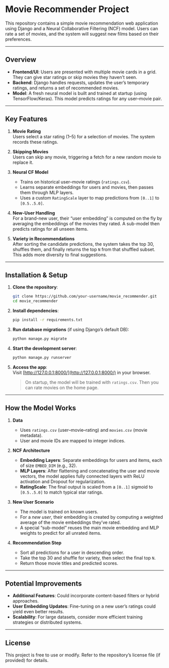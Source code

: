 # Movie Recommender Project

This repository contains a simple movie recommendation web application using Django and a Neural Collaborative Filtering (NCF) model. Users can rate a set of movies, and the system will suggest new films based on their preferences.

---

## Overview

- **Frontend/UI**: Users are presented with multiple movie cards in a grid. They can give star ratings or skip movies they haven’t seen.
- **Backend**: Django handles requests, updates the user’s temporary ratings, and returns a set of recommended movies.
- **Model**: A fresh neural model is built and trained at startup (using TensorFlow/Keras). This model predicts ratings for any user–movie pair.

---

## Key Features

1. **Movie Rating**  
   Users select a star rating (1–5) for a selection of movies. The system records these ratings.

2. **Skipping Movies**  
   Users can skip any movie, triggering a fetch for a new random movie to replace it.

3. **Neural CF Model**  
   - Trains on historical user–movie ratings (`ratings.csv`).
   - Learns separate embeddings for users and movies, then passes them through MLP layers.
   - Uses a custom `RatingScale` layer to map predictions from `[0..1]` to `[0.5..5.0]`.

4. **New-User Handling**  
   For a brand-new user, their “user embedding” is computed on the fly by averaging the embeddings of the movies they rated. A sub-model then predicts ratings for all unseen items.

5. **Variety in Recommendations**  
   After sorting the candidate predictions, the system takes the top 30, shuffles them, and finally returns the top `N` from that shuffled subset. This adds more diversity to final suggestions.

---

## Installation & Setup

1. **Clone the repository**:

   ```bash
   git clone https://github.com/your-username/movie_recommender.git
   cd movie_recommender
   ```

2. **Install dependencies**:

   ```bash
   pip install -r requirements.txt
   ```

3. **Run database migrations** (if using Django’s default DB):

   ```bash
   python manage.py migrate
   ```

4. **Start the development server**:

   ```bash
   python manage.py runserver
   ```

5. **Access the app**:  
   Visit [http://127.0.0.1:8000/](http://127.0.0.1:8000/) in your browser.  

   > On startup, the model will be trained with `ratings.csv`. Then you can rate movies on the home page.

---

## How the Model Works

1. **Data**  
   - Uses `ratings.csv` (user–movie–rating) and `movies.csv` (movie metadata).
   - User and movie IDs are mapped to integer indices.

2. **NCF Architecture**  
   - **Embedding Layers**: Separate embeddings for users and items, each of size `EMBED_DIM` (e.g., 32).  
   - **MLP Layers**: After flattening and concatenating the user and movie vectors, the model applies fully connected layers with ReLU activation and Dropout for regularization.  
   - **RatingScale**: The final output is scaled from a `[0..1]` sigmoid to `[0.5..5.0]` to match typical star ratings.

3. **New User Scenario**  
   - The model is trained on known users.  
   - For a *new user*, their embedding is created by computing a weighted average of the movie embeddings they’ve rated.  
   - A special “sub-model” reuses the main movie embedding and MLP weights to predict for all unrated items.

4. **Recommendation Step**  
   - Sort all predictions for a user in descending order.  
   - Take the top 30 and shuffle for variety, then select the final top `N`.  
   - Return those movie titles and predicted scores.

---

## Potential Improvements

- **Additional Features**: Could incorporate content-based filters or hybrid approaches.  
- **User Embedding Updates**: Fine-tuning on a new user’s ratings could yield even better results.  
- **Scalability**: For large datasets, consider more efficient training strategies or distributed systems.

---

## License

This project is free to use or modify. Refer to the repository’s license file (if provided) for details.
